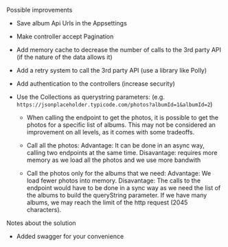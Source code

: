 Possible improvements

- Save album Api Urls in the Appsettings

- Make controller accept Pagination

- Add memory cache to decrease the number of calls to the 3rd party API (if the nature of the data allows it)

- Add a retry system to call the 3rd party API (use a library like Polly)

- Add authentication to the controllers (increase security)

- Use the Collections as querystring parameters: (e.g. ```https://jsonplaceholder.typicode.com/photos?albumId=1&albumId=2```)

  * When calling the endpoint to get the photos, it is possible to get the photos for a specific list of albums. This may not be considered an improvement on all levels, as it comes with some tradeoffs.

  * Call all the photos: Advantage: It can be done in an async way, calling two endpoints at the same time. Disavantage:  requires more memory as we load all the photos and we use more bandwith

  * Call the photos only for the albums that we need: Advantage: We load fewer photos into memory. Disavantage: The calls to the endpoint would have to be done in a sync way as we need the list of the albums to build the queryString parameter. If we have many albums, we may reach the limit of the http request (2045 characters).

Notes about the solution

- Added swagger for your convenience
